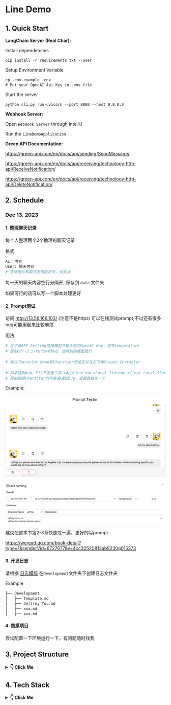 # Line Demo

## 1. Quick Start

**LangChain Server (Real Char):**

Install dependencies

```shell
pip install -r requirements.txt --user
```
Setup Environment Variable

```shell
cp .env.example .env
# Put your OpenAI Api Key in .env file
```

Start the server

```shell
python cli.py run-uvicorn --port 8000 --host 0.0.0.0 
```

**Webhook Server:**

Open `WebHook Server` through IntelliJ 

Run the `LineDemoApplication`

**Green API Documentation:**

https://green-api.com/en/docs/api/sending/SendMessage/

https://green-api.com/en/docs/api/receiving/technology-http-api/ReceiveNotification/

https://green-api.com/en/docs/api/receiving/technology-http-api/DeleteNotification/

## 2. Schedule

### Dec 13. 2023

#### 1. 整理聊天记录

每个人整理两个2个助理的聊天记录

格式:

```python
AI: 内容
User: 聊天内容
# 去除图片和聊天表情的符号，纯文本
```

每一天的聊天内容空行分隔开, 保存到 `data` 文件夹

如果可行的话可以写一个脚本处理更好

#### 2. Prompt测试

访问 http://13.56.166.103/ (注意不是https) 可以在线测试prompt,不过还有很多bug可能用起来比较麻烦

用法:

```python
# 左下角API Setting选择模型并输入你的OpenAI Key，调节temperature
# 目前GPT-3.5-turbo有bug，选择别的模型就行

# 输入Character Name和Character的设定并在左下角Create Character

# 如果遇到bug，F12开发者工具->Application->Local Storage->Clear Local Storage->重新访问上面链接
# 目前删除Character时可能会遇到bug，后面我会修一下
```

Example:

![image-20231212194215964](./images/website1.png)

![image-20231212194300555](./images/website2.png)

建议把这本书第2-3章快速过一遍，更好的写prompt

https://weread.qq.com/book-detail?type=1&senderVid=6727677&v=4cc32520813ab8230g015373

#### 3. 开发日志

请根据 [日志模版](./Development/template.md) 在`Development`文件夹下创建日志文件夹

Example

```
├── Development
│   ├── Template.md
│   ├── Jeffrey You.md
│   ├── xxx.md
│   ├── xxx.md
```

#### 4.  熟悉项目

尝试配置一下环境运行一下，有问题随时找我

## 3. Project Structure

<details> <summary> <b>👇 Click Me </b></summary>


```
LineDemo
│   .gitignore
│   commit.py
│   README.md
│
├───data
├───Development
│       template.md
│
├───images
│       website1.png
│       website2.png
│
├───LangChain Server
│   │   catalog.py
│   │   cli.py
│   │   main.py
│   │   openai_llm.py
│   │   requirements.txt
│   │   script
│   │   utils.py
│   │   websocket_routes.py
│   │
│   └───character
│       ├───Day1Demo
│       │       config.yaml
│       │
│       ├───Day2Demo
│       │       config.yaml
│       │
│       └───LineDemo
│               config.yaml
│
└───WebHook Server
    │   .gitignore
    │   HELP.md
    │   mvnw
    │   mvnw.cmd
    │   pom.xml
    │
    ├───.idea
    │       .gitignore
    │       compiler.xml
    │       encodings.xml
    │       jarRepositories.xml
    │       misc.xml
    │       uiDesigner.xml
    │       workspace.xml
    │
    ├───.mvn
    │   └───wrapper
    │           maven-wrapper.jar
    │           maven-wrapper.properties
    │
    ├───src
    │   ├───main
    │   │   ├───java
    │   │   │   └───com
    │   │   │       └───jeffrey
    │   │   │           └───linedemo
    │   │   │               │   LineDemoApplication.java
    │   │   │               │
    │   │   │               ├───config
    │   │   │               │       WebSocketConfig.java
    │   │   │               │
    │   │   │               ├───controller
    │   │   │               │       WebHook.java
    │   │   │               │
    │   │   │               ├───deprecated
    │   │   │               │       ReceiveService.java
    │   │   │               │
    │   │   │               ├───entity
    │   │   │               │       GreenMessage.java
    │   │   │               │       OpenAIMessage.java
    │   │   │               │
    │   │   │               ├───service
    │   │   │               │       OpenaiService.java
    │   │   │               │
    │   │   │               └───utils
    │   │   │                       GreenApiUtils.java
    │   │   │                       WebSocketUtils.java
    │   │   │
    │   │   └───resources
    │   │       │   application.properties
    │   │       │
    │   │       ├───static
    │   │       └───templates
    │   └───test
    │       └───java
    │           └───com
    │               └───jeffrey
    │                   └───linedemo
    │                           LineDemoApplicationTests.java
    │
    └───target
        ├───classes
        │   │   application.properties
        │   │
        │   └───com
        │       └───jeffrey
        │           └───linedemo
        │               │   LineDemoApplication.class
        │               │
        │               ├───config
        │               │       WebSocketConfig.class
        │               │
        │               ├───controller
        │               │       WebHook.class
        │               │
        │               ├───deprecated
        │               │       ReceiveService.class
        │               │
        │               ├───entity
        │               │       GreenMessage$InstanceData.class
        │               │       GreenMessage$MessageData$TextMessageData.class
        │               │       GreenMessage$MessageData.class
        │               │       GreenMessage$SenderData.class
        │               │       GreenMessage.class
        │               │       OpenAIMessage.class
        │               │
        │               ├───service
        │               │       OpenaiService.class
        │               │
        │               └───utils
        │                       GreenApiUtils.class
        │                       WebSocketUtils$MessageHandler.class
        │                       WebSocketUtils.class
        │
        └───generated-sources
            └───annotations
```

</details> 

## 4. Tech Stack
<details> <summary> <b>👇 Click Me </b></summary>

- Green API
- LangChain
- Docker
- Spring Boot
- Spring MVC
- WebSocket
- Chroma
- MySQL / SQLite

</details> 

